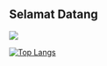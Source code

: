 ## Selamat Datang

<!--
**rulisastra/rulisastra** is a ✨ _special_ ✨ repository because its `README.md` (this file) appears on your GitHub profile.

Here are some ideas to get you started:

- 🔭 I’m currently working on ...
- 🌱 I’m currently learning ...
- 👯 I’m looking to collaborate on ...
- 🤔 I’m looking for help with ...
- 💬 Ask me about ...
- 📫 How to reach me: ...
- 😄 Pronouns: ...
- ⚡ Fun fact: ...
-->

![](https://visitor-badge.laobi.icu/badge?page_id=rulisastra.visitorbadge)

[![Top Langs](https://github-readme-stats.vercel.app/api/top-langs/?username=rulisastra&langs_count=10)](https://github.com/rulisastra/github-readme-stats)
